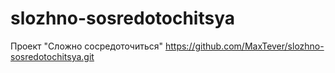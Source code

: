 # slozhno-sosredotochitsya
Проект "Сложно сосредоточиться"
https://github.com/MaxTever/slozhno-sosredotochitsya.git
